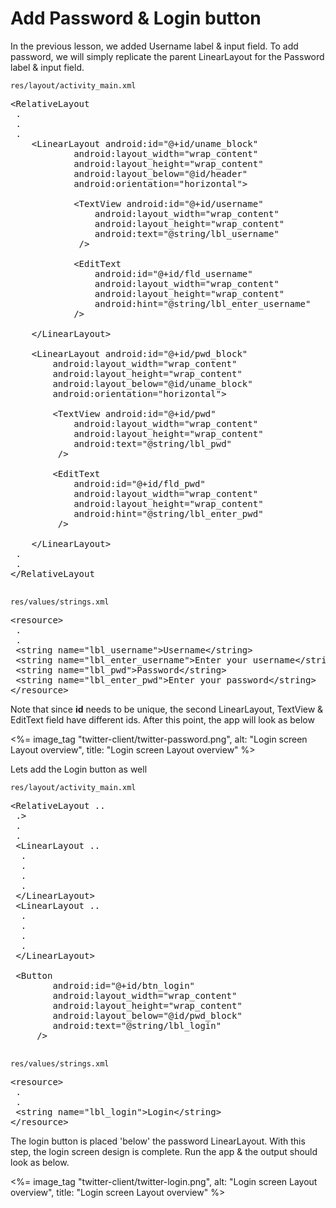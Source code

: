 # Add Password & Login button

In the previous lesson, we added Username label & input field. To add password, we will simply replicate the parent LinearLayout for the Password label & input field. 

`res/layout/activity_main.xml`

<pre>
&lt;RelativeLayout
 .
 .
 .
	&lt;LinearLayout android:id="@+id/uname_block"
			android:layout_width="wrap_content"
			android:layout_height="wrap_content"
			android:layout_below="@id/header"
			android:orientation="horizontal"&gt;  

			&lt;TextView android:id="@+id/username"
				android:layout_width="wrap_content"
				android:layout_height="wrap_content"
				android:text="@string/lbl_username"
			 /&gt;

			&lt;EditText
				android:id="@+id/fld_username"
				android:layout_width="wrap_content"
				android:layout_height="wrap_content"
				android:hint="@string/lbl_enter_username"
			/&gt;

	&lt;/LinearLayout&gt;

	<span class="highlight">&lt;LinearLayout android:id="@+id/pwd_block"
        android:layout_width="wrap_content"
        android:layout_height="wrap_content"
        android:layout_below="@id/uname_block"
        android:orientation="horizontal"&gt;

        &lt;TextView android:id="@+id/pwd"
            android:layout_width="wrap_content"
            android:layout_height="wrap_content"
            android:text="@string/lbl_pwd"
         /&gt;

        &lt;EditText
            android:id="@+id/fld_pwd"
            android:layout_width="wrap_content"
            android:layout_height="wrap_content"
            android:hint="@string/lbl_enter_pwd"
         /&gt;

    &lt;/LinearLayout&gt;</span>
 .
 .
&lt;/RelativeLayout

</pre>

`res/values/strings.xml`

<pre>
&lt;resource&gt;
 .
 .
 &lt;string name="lbl_username"&gt;Username&lt;/string&gt;
 &lt;string name="lbl_enter_username"&gt;Enter your username&lt;/string&gt;
 <span class="highlight">&lt;string name="lbl_pwd"&gt;Password&lt;/string&gt;
 &lt;string name="lbl_enter_pwd"&gt;Enter your password&lt;/string&gt;</span>
&lt;/resource&gt;
</pre>


Note that since **id** needs to be unique, the second LinearLayout, TextView & EditText field have different ids. After this point, the app will look as below

<%= image_tag "twitter-client/twitter-password.png", alt: "Login screen Layout overview", title: "Login screen Layout overview" %>

Lets add the Login button as well

`res/layout/activity_main.xml`

<pre>
&lt;RelativeLayout ..
 .&gt;
 .
 .
 &lt;LinearLayout ..
  .
  .
  .
  .
 &lt;/LinearLayout&gt;
 &lt;LinearLayout ..
  .
  .
  .
  .
 &lt;/LinearLayout&gt;
 
 <span class="highlight">&lt;Button
        android:id="@+id/btn_login"
        android:layout_width="wrap_content"
        android:layout_height="wrap_content"
        android:layout_below="@id/pwd_block"
        android:text="@string/lbl_login"
     /&gt;</span>

</pre>

`res/values/strings.xml`

<pre>
&lt;resource&gt;
 .
 .
 <span class="highlight">&lt;string name="lbl_login"&gt;Login&lt;/string&gt;</span>
&lt;/resource&gt;
</pre>

The login button is placed 'below' the password LinearLayout. With this step, the login screen design is complete. Run the app & the output should look as below.

<%= image_tag "twitter-client/twitter-login.png", alt: "Login screen Layout overview", title: "Login screen Layout overview" %>
